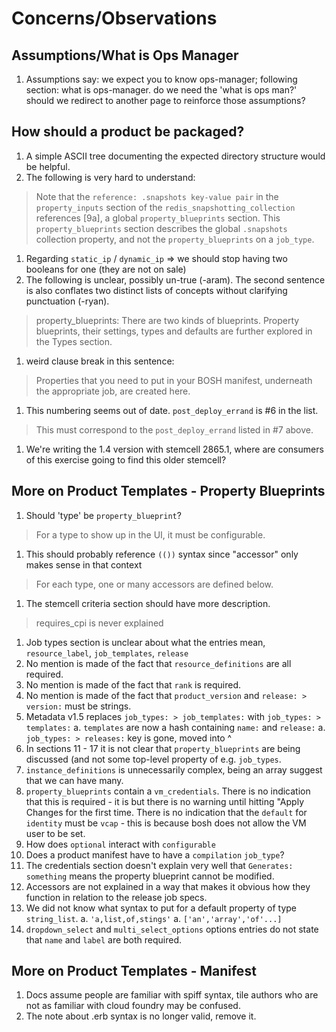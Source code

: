 # Concerns/Observations
## Assumptions/What is Ops Manager
1. Assumptions say: we expect you to know ops-manager; following section: what is ops-manager. do we need the 'what is ops man?' should we redirect to another page to reinforce those assumptions?

## How should a product be packaged?

1. A simple ASCII tree documenting the expected directory structure would be helpful.
1. The following is very hard to understand:
  > Note that the `reference: .snapshots key-value pair` in the `property_inputs` section of the `redis_snapshotting_collection` references [9a], a global `property_blueprints` section. This `property_blueprints` section describes the global `.snapshots` collection property, and not the `property_blueprints` on a `job_type`.
1. Regarding `static_ip` / `dynamic_ip` => we should stop having two booleans for one (they are not on sale)
1. The following is unclear, possibly un-true (-aram). The second sentence is also conflates two distinct lists of concepts without clarifying punctuation (-ryan).
  > property_blueprints: There are two kinds of blueprints. Property blueprints, their settings, types and defaults are further explored in the Types section.
1. weird clause break in this sentence:
  > Properties that you need to put in your BOSH manifest, underneath the appropriate job, are created here. 
1. This numbering seems out of date. `post_deploy_errand` is #6 in the list.
  > This must correspond to the `post_deploy_errand` listed in #7 above.
1. We're writing the 1.4 version with stemcell 2865.1, where are consumers of this exercise going to find this older stemcell?

## More on Product Templates - Property Blueprints
1. Should 'type' be `property_blueprint`?
  > For a type to show up in the UI, it must be configurable.
1. This should probably reference `(())` syntax since "accessor" only makes sense in that context
  > For each type, one or many accessors are defined below. 

1. The stemcell criteria section should have more description.
  > requires_cpi is never explained
1. Job types section is unclear about what the entries mean, `resource_label`, `job_templates`,
 `release`
1. No mention is made of the fact that `resource_definitions` are all required.
1. No mention is made of the fact that `rank` is required.
1. No mention is made of the fact that `product_version` and `release: > version:`  must be strings.
1. Metadata v1.5 replaces `job_types: > job_templates:` with `job_types: > templates:`
  	a. `templates` are now a hash containing `name:` and `release:`
  	a. `job_types: > releases:` key is gone, moved into ^
1. In sections 11 - 17 it is not clear that `property_blueprints` are being discussed (and not some top-level property of e.g. `job_types`.
1. `instance_definitions` is unnecessarily complex, being an array suggest that we can have many.
1. `property_blueprints` contain a `vm_credentials`. There is no indication that this is required - it is but there is no warning until hitting "Apply Changes for the first time. There is no indication that the `default` for `identity` must be `vcap` - this is because bosh does not allow the VM user to be set.
1. How does `optional` interact with `configurable`
1. Does a product manifest have to have a `compilation` `job_type`?
1. The credentials section doesn't explain very well that `Generates: something` means the property blueprint cannot be modified.
1. Accessors are not explained in a way that makes it obvious how they function in relation to the release job specs.
1. We did not know what syntax to put for a default property of type `string_list`.
    a. `'a,list,of,stings'`
    a. `['an','array','of'...]`
1. `dropdown_select` and `multi_select_options` options entries do not state that `name` and `label` are both required.


## More on Product Templates - Manifest

1. Docs assume people are familiar with spiff syntax, tile authors who are not as familiar with cloud foundry may be confused.
1. The note about .erb syntax is no longer valid, remove it.
